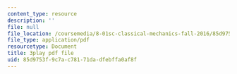 ```yaml
---
content_type: resource
description: ''
file: null
file_location: /coursemedia/8-01sc-classical-mechanics-fall-2016/85d9753f9c7ac78171dadfebffa0af8f_S9_Oe51XkVY.pdf
file_type: application/pdf
resourcetype: Document
title: 3play pdf file
uid: 85d9753f-9c7a-c781-71da-dfebffa0af8f
---
```

